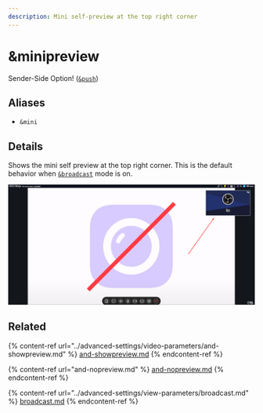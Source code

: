 ```yaml
---
description: Mini self-preview at the top right corner
---
```


# \&minipreview

Sender-Side Option! ([`&push`](push.md))

## Aliases

* `&mini`

## Details

Shows the mini self preview at the top right corner. This is the default behavior when [`&broadcast`](../advanced-settings/view-parameters/broadcast.md) mode is on.

![](../.gitbook/assets/image.png)

## Related

{% content-ref url="../advanced-settings/video-parameters/and-showpreview.md" %}
[and-showpreview.md](../advanced-settings/video-parameters/and-showpreview.md)
{% endcontent-ref %}

{% content-ref url="and-nopreview.md" %}
[and-nopreview.md](and-nopreview.md)
{% endcontent-ref %}

{% content-ref url="../advanced-settings/view-parameters/broadcast.md" %}
[broadcast.md](../advanced-settings/view-parameters/broadcast.md)
{% endcontent-ref %}
